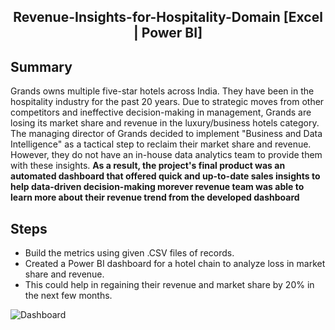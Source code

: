 <h2 align="center">Revenue-Insights-for-Hospitality-Domain [Excel | Power BI]</h2>

## Summary
Grands owns multiple five-star hotels across India. They have been in the hospitality industry for the past 20 years. Due to strategic moves from other competitors and ineffective decision-making in management, Grands are losing its market share and revenue in the luxury/business hotels category. The managing director of Grands decided to implement "Business and Data Intelligence" as a tactical step to reclaim their market share and revenue. However, they do not have an in-house data analytics team to provide them with these insights. **As a result, the project's final product was an automated dashboard that offered quick and up-to-date sales insights to help data-driven decision-making morever revenue team was able to learn more about their revenue trend from the developed dashboard**

## Steps
- Build the metrics using given .CSV files of records.
- Created a Power BI dashboard for a hotel chain to analyze loss in market share and revenue.
- This could help in regaining their revenue and market share by 20% in the next few months.

![Dashboard](https://user-images.githubusercontent.com/107427120/226969642-154ce4f7-b88a-45e7-b7f3-de144fde324a.PNG)



